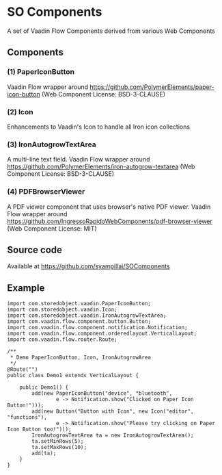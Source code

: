 # SO Components

A set of Vaadin Flow Components derived from various Web Components

## Components

### (1) PaperIconButton
Vaadin Flow wrapper around https://github.com/PolymerElements/paper-icon-button (Web Component License: BSD-3-CLAUSE)

### (2) Icon
Enhancements to Vaadin's Icon to handle all Iron icon collections

### (3) IronAutogrowTextArea
A multi-line text field.
Vaadin Flow wrapper around https://github.com/PolymerElements/iron-autogrow-textarea (Web Component License: BSD-3-CLAUSE)

### (4) PDFBrowserViewer
A PDF viewer component that uses browser's native PDF viewer.
Vaadin Flow wrapper around https://github.com/IngressoRapidoWebComponents/pdf-browser-viewer (Web Component License: MIT)

## Source code

Available at https://github.com/syampillai/SOComponents

## Example
```
import com.storedobject.vaadin.PaperIconButton;
import com.storedobject.vaadin.Icon;
import com.storedobject.vaadin.IronAutogrowTextArea;
import com.vaadin.flow.component.button.Button;
import com.vaadin.flow.component.notification.Notification;
import com.vaadin.flow.component.orderedlayout.VerticalLayout;
import com.vaadin.flow.router.Route;

/**
 * Demo PaperIconButton, Icon, IronAutogrowArea
 */
@Route("")
public class Demo1 extends VerticalLayout {

    public Demo1() {
        add(new PaperIconButton("device", "bluetooth",
                e -> Notification.show("Clicked on Paper Icon Button!")));
        add(new Button("Button with Icon", new Icon("editor", "functions"),
                e -> Notification.show("Please try clicking on Paper Icon Button too!")));
        IronAutogrowTextArea ta = new IronAutogrowTextArea();
        ta.setMinRows(5);
        ta.setMaxRows(10);
        add(ta);
    }
}
```